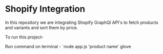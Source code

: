 # Shopify Integration

In this repository we are integrating Shopify GraphQl API's to fetch products and variants and sort them by price.

To run this project-

Run command on terminal - `node app.js 'product name' glove
